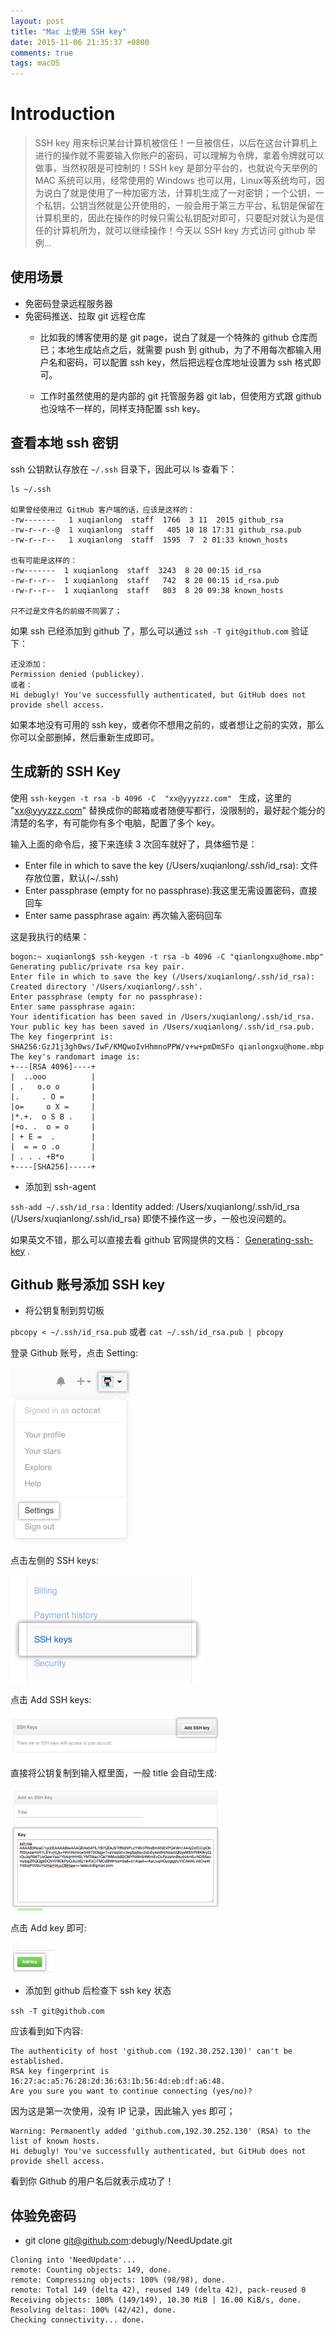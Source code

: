 ```yaml
---
layout: post
title: "Mac 上使用 SSH key"
date: 2015-11-06 21:35:37 +0800
comments: true
tags: macOS
---
```


Introduction
============

> SSH key 用来标识某台计算机被信任！一旦被信任，以后在这台计算机上进行的操作就不需要输入你账户的密码，可以理解为令牌，拿着令牌就可以做事，当然权限是可控制的！SSH key 是部分平台的，也就说今天举例的 MAC 系统可以用，经常使用的 Windows 也可以用，Linux等系统均可，因为说白了就是使用了一种加密方法，计算机生成了一对密钥；一个公钥，一个私钥，公钥当然就是公开使用的，一般会用于第三方平台，私钥是保留在计算机里的，因此在操作的时候只需公私钥配对即可，只要配对就认为是信任的计算机所为，就可以继续操作！今天以 SSH key 方式访问 github 举例...

## 使用场景

- 免密码登录远程服务器
- 免密码推送、拉取 git 远程仓库
    - 比如我的博客使用的是 git page，说白了就是一个特殊的 github 仓库而已；本地生成站点之后，就需要 push 到 github，为了不用每次都输入用户名和密码，可以配置 ssh key，然后把远程仓库地址设置为 ssh 格式即可。

    - 工作时虽然使用的是内部的 git 托管服务器 git lab，但使用方式跟 github 也没啥不一样的，同样支持配置 ssh key。

## 查看本地 ssh 密钥

ssh 公钥默认存放在 `~/.ssh` 目录下，因此可以 ls 查看下：

```shell
ls ~/.ssh

如果曾经使用过 GitHub 客户端的话，应该是这样的：
-rw-------   1 xuqianlong  staff  1766  3 11  2015 github_rsa
-rw-r--r--@  1 xuqianlong  staff   405 10 18 17:31 github_rsa.pub
-rw-r--r--   1 xuqianlong  staff  1595  7  2 01:33 known_hosts

也有可能是这样的：
-rw-------  1 xuqianlong  staff  3243  8 20 00:15 id_rsa
-rw-r--r--  1 xuqianlong  staff   742  8 20 00:15 id_rsa.pub
-rw-r--r--  1 xuqianlong  staff   803  8 20 09:38 known_hosts

只不过是文件名的前缀不同罢了；
```

如果 ssh 已经添加到 github 了，那么可以通过 `ssh -T git@github.com` 验证下：

```
还没添加：
Permission denied (publickey).
或者：
Hi debugly! You've successfully authenticated, but GitHub does not provide shell access.
```

如果本地没有可用的 ssh key，或者你不想用之前的，或者想让之前的实效，那么你可以全部删掉，然后重新生成即可。

## 生成新的 SSH Key

使用 `ssh-keygen -t rsa -b 4096 -C  "xx@yyyzzz.com" ` 生成，这里的 "xx@yyyzzz.com" 替换成你的邮箱或者随便写都行，没限制的，最好起个能分的清楚的名字，有可能你有多个电脑，配置了多个 key。

输入上面的命令后，接下来连续 3 次回车就好了，具体细节是：

- Enter file in which to save the key (/Users/xuqianlong/.ssh/id_rsa): 文件存放位置，默认(~/.ssh)
- Enter passphrase (empty for no passphrase):我这里无需设置密码，直接回车
- Enter same passphrase again: 再次输入密码回车

这是我执行的结果：

```shell
bogon:~ xuqianlong$ ssh-keygen -t rsa -b 4096 -C "qianlongxu@home.mbp"
Generating public/private rsa key pair.
Enter file in which to save the key (/Users/xuqianlong/.ssh/id_rsa): 
Created directory '/Users/xuqianlong/.ssh'.
Enter passphrase (empty for no passphrase): 
Enter same passphrase again: 
Your identification has been saved in /Users/xuqianlong/.ssh/id_rsa.
Your public key has been saved in /Users/xuqianlong/.ssh/id_rsa.pub.
The key fingerprint is:
SHA256:GzJ1j3gh0ws/IwF/KMQwoIvHhmnoPPW/v+w+pmDmSFo qianlongxu@home.mbp
The key's randomart image is:
+---[RSA 4096]----+
|  ..ooo          |
| .   o.o o       |
|.     . O =      |
|o=     o X =     |
|*.+.  o S B .    |
|+o. .  o = o     |
| + E =  .        |
|  = = o .o       |
| . . . +B*o      |
+----[SHA256]-----+
```

- 添加到 ssh-agent

`ssh-add ~/.ssh/id_rsa` : Identity added: /Users/xuqianlong/.ssh/id_rsa (/Users/xuqianlong/.ssh/id_rsa) 即使不操作这一步，一般也没问题的。


如果英文不错，那么可以直接去看 github 官网提供的文档： [Generating-ssh-key](https://help.github.com/articles/generating-ssh-keys/) .


## Github 账号添加 SSH key

- 将公钥复制到剪切板

`pbcopy < ~/.ssh/id_rsa.pub`
或者
`cat ~/.ssh/id_rsa.pub | pbcopy`

登录 Github 账号，点击 Setting:

<img src="/images/201511/userbar-account-settings.png" width="192" height="281">

点击左侧的 SSH keys:

<img src="/images/201511/settings-sidebar-ssh-keys.png" width="307" height="172">

点击 Add SSH keys:

<img src="/images/201511/ssh-add-ssh-key.png" width="337" height="66">

直接将公钥复制到输入框里面，一般 title 会自动生成:

<img src="/images/201511/ssh-key-paste.png" width="337" height="197">

点击 Add key 即可:

<img src="/images/201511/ssh-add-key.png" width="70" height="49">

- 添加到 github 后检查下 ssh key 状态 

`ssh -T git@github.com`

应该看到如下内容:

```
The authenticity of host 'github.com (192.30.252.130)' can't be established.
RSA key fingerprint is 16:27:ac:a5:76:28:2d:36:63:1b:56:4d:eb:df:a6:48.
Are you sure you want to continue connecting (yes/no)?
```
因为这是第一次使用，没有 IP 记录，因此输入 yes 即可；

```
Warning: Permanently added 'github.com,192.30.252.130' (RSA) to the list of known hosts.
Hi debugly! You've successfully authenticated, but GitHub does not provide shell access.
```

看到你 Github 的用户名后就表示成功了！

## 体验免密码

- git clone git@github.com:debugly/NeedUpdate.git

```shell
Cloning into 'NeedUpdate'...
remote: Counting objects: 149, done.
remote: Compressing objects: 100% (98/98), done.
remote: Total 149 (delta 42), reused 149 (delta 42), pack-reused 0
Receiving objects: 100% (149/149), 10.30 MiB | 16.00 KiB/s, done.
Resolving deltas: 100% (42/42), done.
Checking connectivity... done.
```
